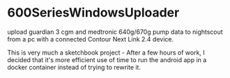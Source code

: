 # 600SeriesWindowsUploader
upload guardian 3 cgm and medtronic 640g/670g pump data to nightscout from a pc with a connected Contour Next Link 2.4 device.

This is very much a sketchbook project - After a few hours of work, I decided that it's more efficient use of time to run the android app in a docker container instead of trying to rewrite it.
